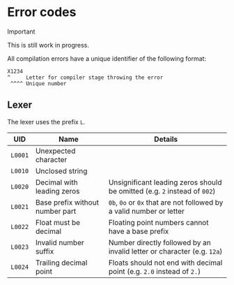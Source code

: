 # Error codes
> [!IMPORTANT]
> This is still work in progress.

All compilation errors have a unique identifier of the following format:
```
X1234
^     Letter for compiler stage throwing the error
 ^^^^ Unique number
```

## Lexer
The lexer uses the prefix `L`.

| UID     | Name                            | Details                                                                   |
| ------- | ------------------------------- | ------------------------------------------------------------------------- |
| `L0001` | Unexpected character            |                                                                           |
| `L0010` | Unclosed string                 |                                                                           |
| `L0020` | Decimal with leading zeros      | Unsignificant leading zeros should be omitted (e.g. `2` instead of `002`) |
| `L0021` | Base prefix without number part | `0b`, `0o` or `0x` that are not followed by a valid number or letter      |
| `L0022` | Float must be decimal           | Floating point numbers cannot have a base prefix                          |
| `L0023` | Invalid number suffix           | Number directly followed by an invalid letter or character (e.g. `12a`)   |
| `L0024` | Trailing decimal point          | Floats should not end with decimal point (e.g. `2.0` instead of `2.`)     |
